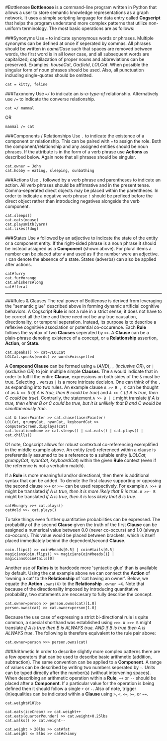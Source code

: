 #Bottlenose
**Bottlenose** is a command-line program written in Python that allows a user to store semantic knowledge representations as a graph network. It uses a simple scripting language for data entry called **Cogscript** that helps the program understand more complex patterns that utilize non-uniform terminology. The most basic operations are as follows:

###Synonyms
Use `=` to indicate synonymous words or phrases. Multiple synonyms can be defined at once if seperated by commas. All phrases should be written in *camelCase* such that spaces are removed between words, the first word is in all lower case, and all subsequent words are capitalized; capitilazation of proper nouns and abbreviations can be preserved. Examples: *houseCat*, *Garfield*, *LOLCat*. When possible the singular form of noun phrases should be used. Also, all punctuation including single-quotes should be omitted.
```
cat = kitty, feline
```

###Taxonomy
Use `=/` to indicate an *is-a-type-of* relationship. Alternatively use `/=` to indicate the converse relationship. 
```
cat =/ mammal
```
OR
```
mammal /= cat
```

###Components / Relationships
Use `.` to indicate the existence of a component or relationship. This can be paired with `=` to assign the role. Both the component/relationship and any assigned entities should be noun phrases. If the attribute is in the form of a verb phrase use **Actions** as described below. Again note that all phrases should be singular.
```
cat.owner = John
cat.hobby = eating, sleeping, sunbathing
```

###Actions
Use `.` followed by a verb phrase and parentheses to indicate an action. All verb phrases should be affirmative and in the present tense. Comma-seperated direct objects may be placed within the parentheses. In order to indicate a negative verb phrase `!` should be prefixed before the direct object rather than introducing negatives alongside the verb component.
```
cat.sleeps()
cat.eats(mouse)
cat.playsWith(yarn)
cat.likes(!dog)
```

###States
Use `#` followed by an adjective to indicate the state of the entity or a component entity. If the right-sided phrase is a noun phrase it should be instead assigned as a **Component** (shown above). For plural items a number can be placed after `#` and used as if the number were an adjective. `!` can denote the absence of a state. States (adverbs) can also be applied after actions.
```
cat#furry
cat.fur#orange
cat.whiskers#long
cat#!feral
```

---
###Rules & Clauses
The real power of Bottlenose is derived from leveraging the "semantic glue" described above in forming dynamic artificial cognitive behaviors. A Cogscript **Rule** is not a rule in a  strict sense; it does not have to be correct all the time and there need not be any true causation, directionality, or temporal seperation. Instead, its purpose is to describe a reflexive cognitivie association or potential co-occurence. Each **Rule** follows the syntax of two **Clauses** seperated by `>>`. A **Clause** can be a plain-phrase denoting existence of a concept, or a **Relationship** assertion, **Action**, or **State**. 

```
cat.speaks() >> cat=/LOLCat
LOLCat.speaks(words) >> words#misspelled
```

A **Compound Clause** can be formed using `&` (*AND*), `,` (*inclusive OR*), or `|` (*exclusive OR*) to join multiple simple **Clauses**. The `&` would indicate that in order to fulfill the entire **Clause**, expressions on both sides of the `&` must be true. Selecting `,` versus `|` is a more intricate decision. One can think of the `,` as expanding into two rules. An example clause `A >> B , C` can be thought of as `A >> B` (*if A is true, then B could be true*) and `A >> C` (*if A is true, then C could be true*). Contrarily, the statement `A >> B | C` might translate *if A is true, then either B or C could be true, but it is unlikely that B and C would be simultaneously true*.

```
cat & laserPointer >> cat.chase(laserPointer)
LOLCat, grumpyCat, nyanCat, keyboardCat >> computerScreen.displays(cat)
cat.location=home >> cat.sleeps() | cat.eats() | cat.plays() | cat.chills()
```

Of note, Cogscript allows for robust contextual co-referencing exemplified in the middle example above. An entity (*cat*) referenced within a clause is preferentially assumed to be a reference to a suitable entity (*LOLCat, grumpyCat, nyanCat, keyboardCat*) within the given **Rule** context (even if the reference is not a verbatim match).

If a **Rule** is more meaningful and/or directional, then there is additional syntax that can be added. To denote the first clause supporting or opposing the second clause `>>+` or `>>-` can be used respectively. For example `A >>+ B` might be translated *if A is true, then it is more likely that B is true*. `A >>- B` might be translated *if A is true, then it is less likely that B is true*. 

```
cat#hungry >>+ cat.plays()
cat#old >>- cat.plays()
```

To take things even further quantitative probabilities can be expressed. The probability of the second **Clause** given the truth of the first **Clause** can be assigned a numerical value between 0.0 (never co-occurs) and 1.0 (always co-occurs). This value would be placed between brackets, which is itself placed immediately behind the dependent/second **Clause**. 

```
coin.flips() >> coin#heads[0.5] | coin#tails[0.5]
magiciansCoin.flips() >> magiciansCoin#heads[1] | magiciansCoin#tails[0]
```

Another use of **Rules** is to hardcode more 'syntactic glue' than is available by default. Using the cat example above we can connect the **Action** of 'owning a cat' to the **Relationship** of 'cat having an owner'. Below, we equate the **Action** `.owns(X)` to the **Relationship** `.owner =X`. Note that because of the directionality imposed by introducing quantitative probability, two statements are neccesary to fully describe the concept. 

```
cat.owner=person >> person.owns(cat)[1.0]
person.owns(cat) >> cat.owner=person[1.0]
```

Because the use case of expressing a strict bi-directional rule is quite common, a special shorthand was established using `>>>`. `A >>> B` might translate *if A is true then B is ALWAYS true. AND if B is true then A is ALWAYS true*. The following is therefore equivalent to the rule pair above:

```
cat.owner=person >>> person.owns(cat)
```

###Arithmetic
In order to describe slightly more complex patterns there are a few operators that can be used to describe basic arithmetic (addition, subtraction). The same convention can be applied to a **Component**. A range of values can be described by writing two numbers seperated by `-`. Units can be typed directly after the number(s) (without intervening spaces). When describing an arithmetic operation within a **Rule**, `++` or `--` should be placed after a **Component**. If a particular value for the operation is being defined then it should follow a single `+` or `-`. Also of note, trigger (in)equalities can be indicated within a **Clause** using `>`, `<`, `<=`, `>=`, or `==`. 

```
cat.weight#10lbs

cat.eats(iceCream) >> cat.weight++
cat.eats(quarterPounder) >> cat.weight+0.25lbs
cat.walks() >> cat.weight--

cat.weight > 20lbs >> cat#fat
cat.weight <= 5lbs >> cat#skinny
```